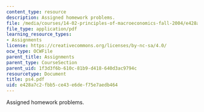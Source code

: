 ```yaml
---
content_type: resource
description: Assigned homework problems.
file: /media/courses/14-02-principles-of-macroeconomics-fall-2004/e428a7c2fbb5ce43e6def75e7aedb464_ps4.pdf
file_type: application/pdf
learning_resource_types:
- Assignments
license: https://creativecommons.org/licenses/by-nc-sa/4.0/
ocw_type: OCWFile
parent_title: Assignments
parent_type: CourseSection
parent_uid: 1f3d3f6b-610c-81b9-d418-640d3ac9794c
resourcetype: Document
title: ps4.pdf
uid: e428a7c2-fbb5-ce43-e6de-f75e7aedb464
---
```

Assigned homework problems.